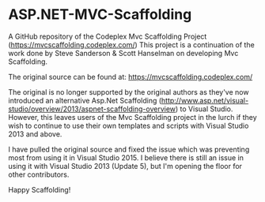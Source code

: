 # ASP.NET-MVC-Scaffolding
A GitHub repository of the Codeplex Mvc Scaffolding Project (https://mvcscaffolding.codeplex.com/)
This project is a continuation of the work done by Steve Sanderson & Scott Hanselman on developing Mvc Scaffolding. 

The original source can be found at: https://mvcscaffolding.codeplex.com/

The original is no longer supported by the original authors as they've now introduced an alternative Asp.Net Scaffolding (http://www.asp.net/visual-studio/overview/2013/aspnet-scaffolding-overview) to Visual Studio. However, this leaves users of the Mvc Scaffolding project in the lurch if they wish to continue to use their own templates and scripts with Visual Studio 2013 and above.

I have pulled the original source and fixed the issue which was preventing most from using it in Visual Studio 2015. I believe there is still an issue in using it with Visual Studio 2013 (Update 5), but I'm opening the floor for other contributors.

Happy Scaffolding!
